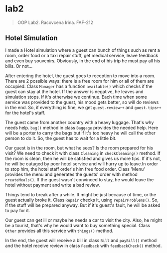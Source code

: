 # lab2
>OOP Lab2. Racovcena Irina. FAF-212

## Hotel Simulation
I made a Hotel simulation where a guest can bunch of things such as rent a room, order food or a taxi repair stuff, get medical service, leave feedback and even buy souvenirs. Obviously, in the end of his trip he must pay all his bills. Or not...

After entering the hotel, the guest goes to reception to move into a room. There are 2 possible ways: there is a free room for him or all of them are occupied. Class `Manager` has a function `available()` which checks if the guest can stay at the hotel. If the answer is negative, he leaves and simulation stops. If it's otherwise we continue. Each time when some service was provided to the guest, his mood gets better, so will do reviews in the end. So, if everything is fine, we get `guest.review++` and `guest.tips++` for the hotel's staff.

The guest came from another country with a heavy luggage. That's why needs help. `bag()` method in class `Baggage` provides the needed help. Here will be a porter to carry the bags but if it's too heavy he will call the other person to do it. So, the guest has to wait for a little bit.

Our guest is in the room, but what he sees? Is the room prepared for his visit? We need to check it with class `Cleaning` in `checkCleaning()` method. If the room is clean, then he will be satisfied and gives us more tips. If it's not, he will be outaged by poor hotel service and will hurry up to leave.In order to stop him, the hotel staff order's him free food order. Class 'Menu' provides the menu and generates the guests' order with method `createMeals()`. If the guest wasn't convinced to stay, he would leave the hotel without payment and write a bad review.

Things tend to break after a while. It might be just because of time, or the guest actually broke it. Class `Repair` checks it, using `repairProblems()`. So, if the stuff will be prepared anyway. But if it's guest's fault, he will be asked to pay for it.

Our guest can get ill or maybe he needs a car to visit the city. Also, he might be a tourist, that's why he would want to buy something special. Class `Other` provides all this service with `things()` method.

In the end, the guest will receive a bill in class `Bill` and `payBill()` method and the hotel receive review in class `Feedback` with `feedbackCheck()` method.
